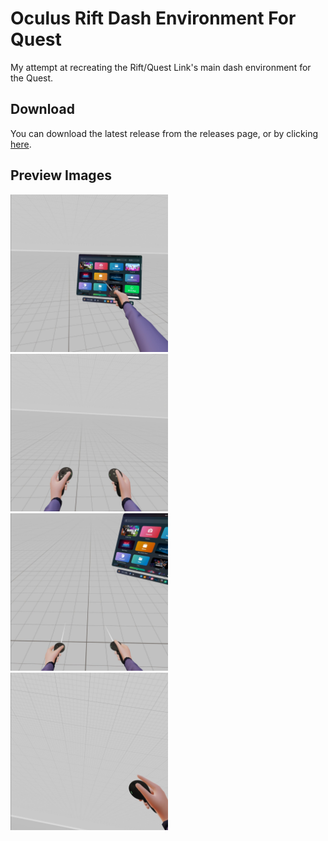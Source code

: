 # Oculus Rift Dash Environment For Quest
My attempt at recreating the Rift/Quest Link's main dash environment for the Quest.

Download
---
You can download the latest release from the releases page, or by clicking [here](https://github.com/drake-lol/Oculus-Rift-Dash-Environment-For-Quest/releases).

Preview Images
---
<img src="https://raw.githubusercontent.com/drake-lol/Oculus-Rift-Dash-Environment-For-Quest/main/assets/com.oculus.shellenv-20231217-033646.jpg" width="50%">
<img src="https://raw.githubusercontent.com/drake-lol/Oculus-Rift-Dash-Environment-For-Quest/main/assets/com.oculus.shellenv-20231217-033727.jpg" width="50%">
<img src="https://raw.githubusercontent.com/drake-lol/Oculus-Rift-Dash-Environment-For-Quest/main/assets/com.oculus.shellenv-20231217-033736.jpg" width="50%">
<img src="https://raw.githubusercontent.com/drake-lol/Oculus-Rift-Dash-Environment-For-Quest/main/assets/com.oculus.shellenv-20231217-033746.jpg" width="50%">
